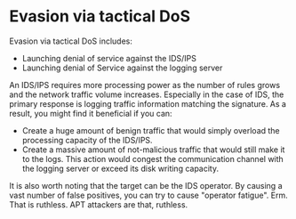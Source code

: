 # Evasion via tactical DoS

Evasion via tactical DoS includes:

* Launching denial of service against the IDS/IPS
* Launching denial of Service against the logging server

An IDS/IPS requires more processing power as the number of rules grows and the network traffic volume increases. 
Especially in the case of IDS, the primary response is logging traffic information matching the signature. 
As a result, you might find it beneficial if you can:

* Create a huge amount of benign traffic that would simply overload the processing capacity of the IDS/IPS.
* Create a massive amount of not-malicious traffic that would still make it to the logs. This action would congest 
the communication channel with the logging server or exceed its disk writing capacity.

It is also worth noting that the target can be the IDS operator. By causing a vast number of false positives, you 
can try to cause "operator fatigue". Erm. That is ruthless. APT attackers are that, ruthless.